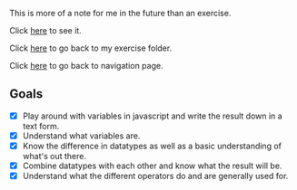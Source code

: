 This is more of a note for me in the future than an exercise.

Click [here](https://scenoxmans.github.io/learning-front-end/exercises/1.javascript/1.variables/) to see it.

Click [here](https://github.com/scenoxmans/learning-front-end/tree/master/exercises/1.javascript) to go back to my exercise folder.

Click [here](https://scenoxmans.github.io/learning-frontend/) to go back to navigation page.


## Goals
- [x] Play around with variables in javascript and write the result down in a text form.
- [x] Understand what variables are.
- [x] Know the difference in datatypes as well as a basic understanding of what's out there.
- [x] Combine datatypes with each other and know what the result will be.
- [x] Understand what the different operators do and are generally used for.
